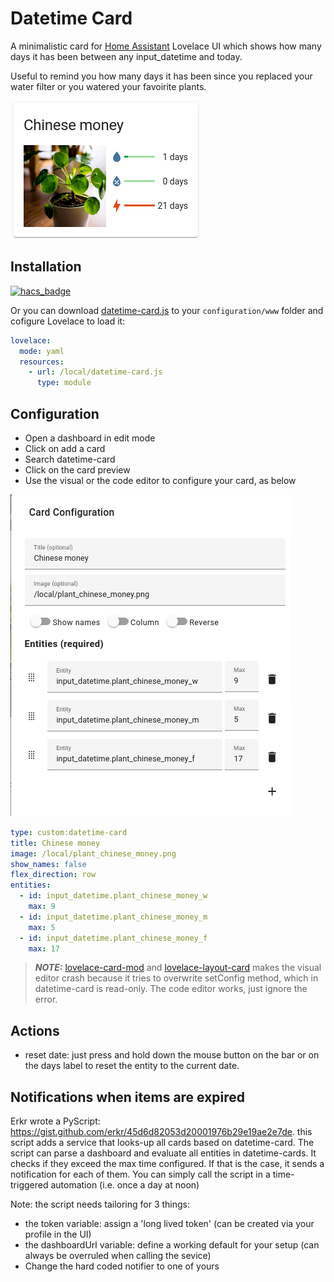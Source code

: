 # Datetime Card
A minimalistic card for [Home Assistant]( https://github.com/home-assistant/core) Lovelace UI which shows how many days it has been between any input_datetime and today.

Useful to remind you how many days it has been since you replaced your water filter or you watered your favoirite plants.

![chinese_money](https://raw.githubusercontent.com/a-p-z/datetime-card/main/images/chinese_money.png "Chinese money")

## Installation
[![hacs_badge](https://img.shields.io/badge/HACS-Default-41BDF5.svg?style=for-the-badge)](https://github.com/hacs/integration)

Or you can download [datetime-card.js](https://github.com/a-p-z/datetime-card/releases/latest) to your `configuration/www` folder and cofigure Lovelace to load it:
```yaml
lovelace:
  mode: yaml
  resources:
    - url: /local/datetime-card.js
      type: module
```

## Configuration
- Open a dashboard in edit mode
- Click on add a card
- Search datetime-card
- Click on the card preview
- Use the visual or the code editor to configure your card, as below

![configuration](https://raw.githubusercontent.com/a-p-z/datetime-card/main/images/configuration.png "Configuration")

```yaml
type: custom:datetime-card
title: Chinese money
image: /local/plant_chinese_money.png
show_names: false
flex_direction: row
entities:
  - id: input_datetime.plant_chinese_money_w
    max: 9
  - id: input_datetime.plant_chinese_money_m
    max: 5
  - id: input_datetime.plant_chinese_money_f
    max: 17
```
> **_NOTE:_** [lovelace-card-mod](https://github.com/thomasloven/lovelace-card-mod) and [lovelace-layout-card](https://github.com/thomasloven/lovelace-layout-card) makes the visual editor crash because it tries to overwrite setConfig method, which in datetime-card is read-only. The code editor works, just ignore the error.

## Actions
- reset date: just press and hold down the mouse button on the bar or on the days label to reset the entity to the current date.

## Notifications when items are expired
Erkr wrote a PyScript: https://gist.github.com/erkr/45d6d82053d20001976b29e19ae2e7de. this script adds a service that looks-up all cards based on datetime-card. The script can parse a dashboard and evaluate all entities in datetime-cards. It checks if they exceed the max time configured. If that is the case, it sends a notification for each of them. You can simply call the script in a time-triggered automation (i.e. once a day at noon)

Note: the script needs tailoring for 3 things:
- the token variable: assign a 'long lived token' (can be created via your profile in the UI)
- the dashboardUrl variable: define a working default for your setup (can always be overruled when calling the sevice)
- Change the hard coded notifier to one of yours 

